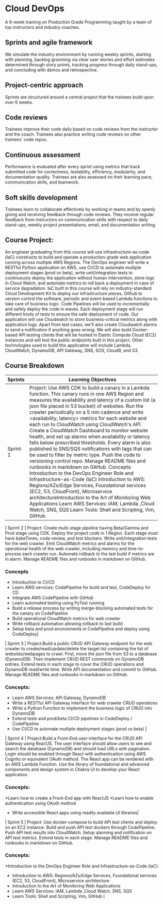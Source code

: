 # Cloud DevOps  
A 6-week training on Production Grade Programming taught by a team of top instructors and industry coaches. 
## Sprints and agile framework
We simulate the industry environment by running weekly sprints, starting with planning, backlog grooming via clear user stories and effort estimates determined through story points, tracking progress through daily stand-ups, and concluding with demos and retrospective. 
## Project-centric approach
 Sprints are structured around a central project that the trainees build upon over 6 weeks. 
## Code reviews
 Trainees improve their code daily based on code reviews from the instructor and the coach. Trainees also practice writing code reviews on other trainees' code repos. 
## Continuous assessment
 Performance is evaluated after every sprint using metrics that track submitted code for correctness, testability, efficiency, modularity, and documentation quality. Trainees are also assessed on their learning pace, communication skills, and teamwork. 
## Soft skills development
 Trainees learn to collaborate effectively by working in teams and by openly giving and receiving feedback through code reviews. They receive regular feedback from instructors on communication skills with respect to daily stand-ups, weekly project presentations, email, and documentation writing.
 
## Course Project:
An engineer graduating from this course will use infrastructure-as-code (laC) constructs to build and operate a production-grade web application running across multiple AWS Regions. The DevOps engineer will write a RESTful Python application on AWS, use Cl/CD to automate multiple deployment stages (prod vs beta), write unit/integration tests to continuously deploy the application without human intervention, store logs in Cloud Watch, and automate metrics to roll back a deployment in case of service degradation. 
laC built in this course will rely on industry-standard Cloud Development Kit to deploy our infrastructure pieces, Github to version control the software, periodic and event-based Lambda functions to take care of business logic. Code Pipelines will be used to incrementally and safely deploy the code in waves. Each deployment stage will run different kinds of tests to ensure the safe deployment of code.
Our application will use Cloudwatch to store business-critical metrics along with application logs. Apart from test cases, we'll also create Cloudwatch alarms to send a notification if anything goes wrong. We will also build Docker-based API testing clients that will be hosted in Elastic Compute Cloud (EC2) instances and will test the public endpoints built in this project. Other technologies used to build this application will include Lambda, CloudWatch, DynamoDB, API Gateway, SNS, SOS, Cloud9, and S3.

## Course Breakdown

| Sprints  | Learning Objectives |
| ---------------------- | -------------------------------- |
| Sprint 1  | Project: Use AWS CDK to build a canary in a Lambda function. This canary runs in one AWS Region and measures the availability and latency of a custom list (a json file placed in 53 bucket) of websites. Run the crawler periodically on a 5 min cadence and write <availability, latency> metrics for each website and each run to CloudWatch using CloudWatch's API. Create a CloudWatch Dashboard to monitor website health, and set up alarms when availability or latency falls below prescribed thresholds. Every alarm is also published to SNS/SQS notifications with tags that can be used to filter by metric type. Push the code to versioning control repo. Manage README files and runbooks in markdown on GitHub. Concepts:  Introduction to the DevOps Engineer Role and Infrastructure-as-Code (laC) Introduction to AWS: Regions/AZs/Edge Services, Foundational services (EC2, 53, CloudFront), Microservice architectureIntroduction to the Art of Monitoring Web Applications Learn AWS Services: IAM, Lambda ,Cloud Watch, SNS, SQS Learn Tools: Shell and Scripting, Vim, GitHub |  

| Sprint 2 | Project: Create multi-stage pipeline having Beta/Gamma and Prod stage using CDK. Deploy the project code in 1 Region. Each stage must have bakeTimes, code-review, and test blockers. Write unit/integration tests for the web crawler. Emit CloudWatch metrics and alarms for the operational health of the web crawler, including memory and time-to-process each crawler run. Automate rollback to the last build if metrics are in alarm. Manage README files and runbooks in markdown on GitHub. 
### Concepts
  * Introduction to Cl/CD 
* Learn AWS services: CodePipeline for build and test, CodeDeploy for CD 
* Integrate AWS CodePipeline with GitHub 
* Learn automated testing using PyTest running 
* Build a release process by writing merge-blocking automated tests for the canary on CodePipeline
*  Build operational CloudWatch metrics for web crawler
*  Write rollback automation allowing rollback to last build 
* Setup beta and prod environments in CodePipeline and deploy using CodeDeploy|
  
 | Sprint 3 | Project:Build a public CRUD API Gateway endpoint for the web crawler to create/read/update/delete the target list containing the list of websites/webpages to crawl. 
First, move the json file from S3 to a database (DynamoDB). Then implement CRUD REST commands on DynamoDB entries. Extend tests in each stage to cover the CRUD operations and DynamoDB read/write time. Write API documentation and commit to GitHub. Manage README files and runbooks in markdown on GitHub. 
### Concepts:  
  * Learn AWS Services: API Gateway, DynamoDB 
  * Write a RESTful API Gateway interface for web crawler CRUD operations 
  * Write a Python Function to implement the business logic of CRUD into DynamoDB
  * Extend tests and prod/beta Cl/CD pipelines in CodeDeploy / CodePipeline 
  * Use Cl/CD to automate multiple deployment stages (prod vs beta) |
  

| Sprint 4  | Project:Build a Front-End user-interface for the CRUD API Gateway using ReacUS. The user interface should allow users to see and search the database (DynamoDB) and should load URLs with pagination. Login should be enabled through React with authentication using AWS Cognito or equivalent OAuth method. The React app can be rendered with an AWS Lambda Function. Use the library of foundational and advanced components and design system in Chakra UI to develop your React application. 
### Concepts:  
*Learn how to create a Front-End app with ReactJS 
  *Learn how to enable authentication using OAuth method 
  * Write accessible React apps using readily available UI libraries|
  
 | Sprint 5 | Project: Use docker-compose to build API test clients and deploy on an EC2 instance. Build and push API test dockers through CodePipeline. Push API test results into CloudWatch. Setup alarming and notification on API test metrics. Extend tests in each stage. Manage README files and runbooks in markdown on GitHub. 
### Concepts:  
*Introduction to the DevOps Engineer Role and Infrastructure-as-Code (laC) 
* Introduction to AWS: Regions/AZs/Edge Services, Foundational services (EC2, 53, CloudFront), Microservice architecture
* Introduction to the Art of Monitoring Web Applications 
* Learn AWS Services: IAM, Lambda ,Cloud Watch, SNS, SQS 
* Learn Tools: Shell and Scripting, Vim, GitHub |
  

